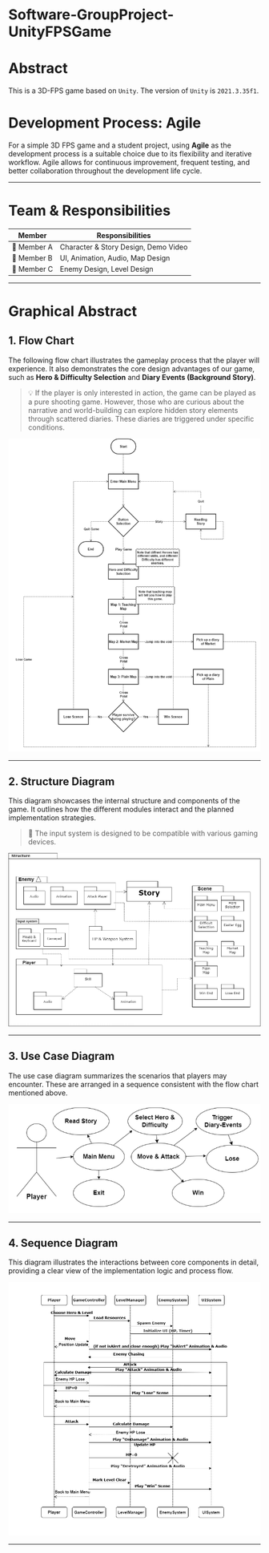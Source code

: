 # Software-GroupProject-UnityFPSGame

# Abstract

This is a 3D-FPS game based on `Unity`. The version of `Unity` is `2021.3.35f1`.

# Development Process: Agile

For a simple 3D FPS game and a student project, using **Agile** as the development process is a suitable choice due to its flexibility and iterative workflow. Agile allows for continuous improvement, frequent testing, and better collaboration throughout the development life cycle.

---

# Team & Responsibilities

| Member | Responsibilities |
|--------|------------------|
| 👤 Member A | Character & Story Design, Demo Video |
| 👤 Member B | UI, Animation, Audio, Map Design |
| 👤 Member C | Enemy Design, Level Design |

---

# Graphical Abstract

## 1. Flow Chart

The following flow chart illustrates the gameplay process that the player will experience. It also demonstrates the core design advantages of our game, such as **Hero & Difficulty Selection** and **Diary Events (Background Story)**.

> 💡 If the player is only interested in action, the game can be played as a pure shooting game. However, those who are curious about the narrative and world-building can explore hidden story elements through scattered diaries. These diaries are triggered under specific conditions.

![Flow Chart](Documentation/Flow.drawio.png)

---

## 2. Structure Diagram

This diagram showcases the internal structure and components of the game. It outlines how the different modules interact and the planned implementation strategies.

> 🔧 The input system is designed to be compatible with various gaming devices.


![Structure Diagram](Documentation/Structure.drawio.png)

---

## 3. Use Case Diagram

The use case diagram summarizes the scenarios that players may encounter. These are arranged in a sequence consistent with the flow chart mentioned above.

![Use Case Diagram](Documentation/UseCase.drawio.png)

---

## 4. Sequence Diagram

This diagram illustrates the interactions between core components in detail, providing a clear view of the implementation logic and process flow.

![Sequence Diagram](Documentation/Sequence.drawio.png)

---

